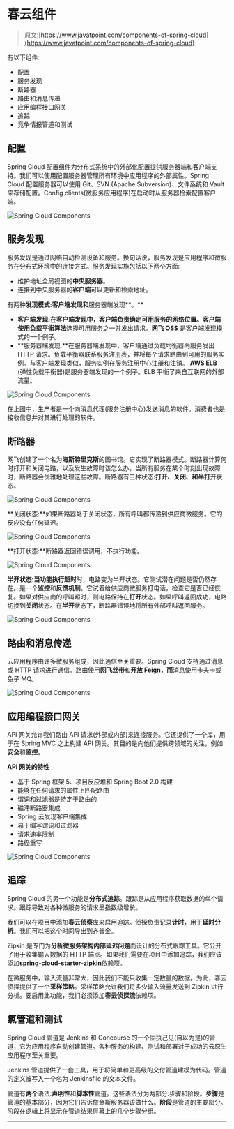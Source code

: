 # 春云组件

> 原文:[https://www.javatpoint.com/components-of-spring-cloud](https://www.javatpoint.com/components-of-spring-cloud)

有以下组件:

*   配置
*   服务发现
*   断路器
*   路由和消息传递
*   应用编程接口网关
*   追踪
*   竞争情报管道和测试

## 配置

Spring Cloud 配置组件为分布式系统中的外部化配置提供服务器端和客户端支持。我们可以使用配置服务器管理所有环境中应用程序的外部属性。Spring Cloud 配置服务器可以使用 Git、SVN (Apache Subversion)、文件系统和 Vault 来存储配置。Config clients(微服务应用程序)在启动时从服务器检索配置客户端。

![Spring Cloud Components](../Images/a241441ae1b09e954c534107c8c359d4.png)

## 服务发现

服务发现是通过网络自动检测设备和服务。换句话说，服务发现是应用程序和微服务在分布式环境中的连接方式。服务发现实施包括以下两个方面:

*   维护地址全局视图的**中央服务器**。
*   连接到中央服务器的**客户端**可以更新和检索地址。

有两种**发现模式:**客户端发现**和**服务器端发现**。**

*   **客户端发现:**在客户端发现中，客户端负责确定可用服务的网络位置。客户端使用**负载平衡算法**选择可用服务之一并发出请求。**网飞 OSS** 是客户端发现模式的一个例子。
*   **服务器端发现:**在服务器端发现中，客户端通过负载均衡器向服务发出 HTTP 请求。负载平衡器联系服务注册表，并将每个请求路由到可用的服务实例。与客户端发现类似，服务实例在服务注册中心注册和注销。 **AWS ELB** (弹性负载平衡器)是服务器端发现的一个例子。ELB 平衡了来自互联网的外部流量。

![Spring Cloud Components](../Images/abdc0cc160c4344b20459ba867caf9f7.png)

在上图中，生产者是一个向消息代理(服务注册中心)发送消息的软件。消费者也是接收信息并对其进行处理的软件。

## 断路器

网飞创建了一个名为**海斯特里克斯**的图书馆。它实现了断路器模式。断路器计算何时打开和关闭电路，以及发生故障时该怎么办。当所有服务在某个时刻出现故障时，断路器会优雅地处理这些故障。断路器有三种状态:**打开、关闭、**和**半打开**状态。

![Spring Cloud Components](../Images/f45ecd34192be79955a838492206ad36.png)

**关闭状态:**如果断路器处于关闭状态，所有呼叫都传递到供应商微服务。它的反应没有任何延迟。

![Spring Cloud Components](../Images/c0c7211328aa1a4d411c9e7d12af92a7.png)

**打开状态:**断路器返回错误调用，不执行功能。

![Spring Cloud Components](../Images/a72f94153806b6a4282b6d9de067a416.png)

**半开状态:**当功能执行**超时**时，电路变为半开状态。它测试潜在问题是否仍然存在。是一个**监控**和**反馈机制**。它试着给供应商微服务打电话，检查它是否已经恢复。如果对供应商的呼叫超时，则电路保持在**打开**状态。如果呼叫返回成功，电路切换到**关闭**状态。在**半开**状态下，断路器错误地将所有外部呼叫返回服务。

![Spring Cloud Components](../Images/2c6e3644cb9c3f0f81232c97a71af652.png)

## 路由和消息传递

云应用程序由许多微服务组成，因此通信至关重要。Spring Cloud 支持通过消息或 HTTP 请求进行通信。路由使用**网飞丝带**和**开放 Feign，而**消息使用卡夫卡或兔子 MQ。

![Spring Cloud Components](../Images/011335d9d52c3f879797f38bf31f6277.png)

## 应用编程接口网关

API 网关允许我们路由 API 请求(外部或内部)来连接服务。它还提供了一个库，用于在 Spring MVC 之上构建 API 网关。其目的是向他们提供跨领域的关注，例如**安全**和**监控**。

**API 网关的特性**

*   基于 Spring 框架 5、项目反应堆和 Spring Boot 2.0 构建
*   能够在任何请求的属性上匹配路由
*   谓词和过滤器是特定于路由的
*   磁滞断路器集成
*   Spring 云发现客户端集成
*   易于编写谓词和过滤器
*   请求速率限制
*   路径重写

![Spring Cloud Components](../Images/813b71adbb6bd0064d761df2ad91efa5.png)

## 追踪

Spring Cloud 的另一个功能是**分布式追踪**。跟踪是从应用程序获取数据的单个请求。跟踪导致对各种微服务的请求呈指数级增长。

我们可以在项目中添加**春云侦察**库来启用追踪。侦探负责记录**计时**，用于**延时分析**。我们可以把这个时间导出到齐普金。

Zipkin 是专门为**分析微服务架构内部延迟问题**而设计的分布式跟踪工具。它公开了用于收集输入数据的 HTTP 端点。如果我们需要在项目中添加追踪，我们应该添加**spring-cloud-starter-zipkin**依赖项。

在微服务中，输入流量非常大，因此我们不能只收集一定数量的数据。为此，春云侦探提供了一个**采样策略**。采样策略允许我们将多少输入流量发送到 Zipkin 进行分析。要启用此功能，我们必须添加**春云侦探流**依赖项。

## 氯管道和测试

Spring Cloud 管道是 Jenkins 和 Concourse 的一个固执己见(自以为是)的管道，它为应用程序自动创建管道。各种服务的构建、测试和部署对于成功的云原生应用程序至关重要。

Jenkins 管道提供了一套工具，用于将简单和更高级的交付管道建模为代码。管道的定义被写入一个名为 Jenkinsfile 的文本文件。

管道有**两个**语法:**声明性**和**脚本性**管道。这些语法分为两部分:步骤和阶段。**步骤**是管道的基本部分，因为它们告诉詹金斯服务器该做什么。**阶段**是管道的主要部分。阶段在逻辑上将显示在管道结果屏幕上的几个步骤分组。

* * *